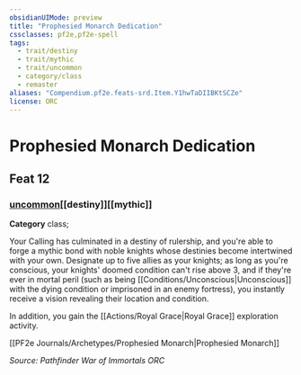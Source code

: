 ```yaml
---
obsidianUIMode: preview
title: "Prophesied Monarch Dedication"
cssclasses: pf2e,pf2e-spell
tags:
  - trait/destiny
  - trait/mythic
  - trait/uncommon
  - category/class
  - remaster
aliases: "Compendium.pf2e.feats-srd.Item.Y1hwTaDIIBKtSCZe"
license: ORC
---
```

# Prophesied Monarch Dedication
## Feat 12
### [uncommon](uncommon "Uncommon Rarity Trait")[[destiny]][[mythic]]

**Category** class; 




Your Calling has culminated in a destiny of rulership, and you're able to forge a mythic bond with noble knights whose destinies become intertwined with your own. Designate up to five allies as your knights; as long as you're conscious, your knights' doomed condition can't rise above 3, and if they're ever in mortal peril (such as being [[Conditions/Unconscious|Unconscious]] with the dying condition or imprisoned in an enemy fortress), you instantly receive a vision revealing their location and condition.

In addition, you gain the [[Actions/Royal Grace|Royal Grace]] exploration activity.

[[PF2e Journals/Archetypes/Prophesied Monarch|Prophesied Monarch]]

*Source: Pathfinder War of Immortals*
*ORC*